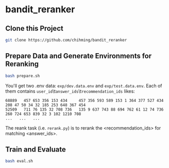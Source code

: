 # bandit_reranker


## Clone this Project
```sh
git clone https://github.com/chihming/bandit_reranker
```

## Prepare Data and Generate Environments for Reranking
```sh
bash prepare.sh
```
You'll get two .env data: `exp/dev.data.env` and `exp/test.data.env`.
Each of them contains ``user_id``\t``answer_ids``\t``recommendation_ids`` likes:
```
68889   457 653 356 153 434     457 356 593 589 153 1 364 377 527 434 208 47 50 34 32 185 253 648 367 454
52509   711 76 135 32 708 736   135 9 637 743 88 694 762 61 12 74 736 260 724 653 839 32 3 102 1210 708
...   ...   ...
```
The reank task (i.e. `rerank.py`) is to rerank the <recommendation_ids> for matching <answer_ids>.

## Train and Evaluate
```sh
bash eval.sh
```
